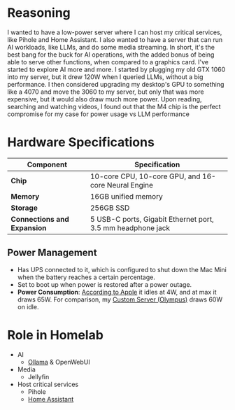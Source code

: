# Reasoning
I wanted to have a low-power server where I can host my critical services, like Pihole and Home Assistant. I also wanted to have a server that can run AI workloads, like LLMs, and do some media streaming. In short, it's the best bang for the buck for AI operations, with the added bonus of being able to serve other functions, when compared to a graphics card.
I've started to explore AI more and more. I started by plugging my old GTX 1060 into my server, but it drew 120W when I queried LLMs, without a big performance. I then considered upgrading my desktop's GPU to something like a 4070 and move the 3060 to my server, but only that was more expensive, but it would also draw much more power. Upon reading, searching and watching videos, I found out that the M4 chip is the perfect compromise for my case for power usage vs LLM performance

# Hardware Specifications

| Component              | Specification                                      |
|------------------------|---------------------------------------------------|
| **Chip**              | 10-core CPU, 10-core GPU, and 16-core Neural Engine |
| **Memory**            | 16GB unified memory                               |
| **Storage**           | 256GB SSD                                         |
| **Connections and Expansion** | 5 USB-C ports, Gigabit Ethernet port, 3.5 mm headphone jack|

## Power Management
- Has UPS connected to it, which is configured to shut down the Mac Mini when the battery reaches a certain percentage.
- Set to boot up when power is restored after a power outage.
- **Power Consumption**: [According to Apple](https://support.apple.com/en-us/103253) it idles at 4W, and at max it draws 65W. For comparison, my [Custom Server (Olympus)](../Custom%20Server%20(Olympus).md) draws 60W on idle.

# Role in Homelab

- AI
    - [Ollama](../../services/Ollama.md) & OpenWebUI
- Media
    - Jellyfin
- Host critical services
    - Pihole
    - [Home Assistant](../../services/Home%20Assistant.md)